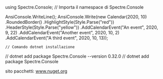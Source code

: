using Spectre.Console;  // Importa il namespace di Spectre.Console


AnsiConsole.WriteLine();
AnsiConsole.Write(new Calendar(2020, 10)
    .RoundedBorder()
    .HighlightStyle(Style.Parse("red"))
    .HeaderStyle(Style.Parse("yellow"))
    .AddCalendarEvent("An event", 2020, 9, 22)
    .AddCalendarEvent("Another event", 2020, 10, 2)
    .AddCalendarEvent("A third event", 2020, 10, 13));

    // Comando dotnet installazione
// dotnet add package Spectre.Console --version 0.32.0
// dotnet add package Spectre.Console 

sito pacchetti: www.nuget.org
